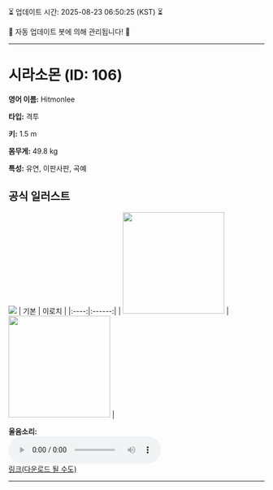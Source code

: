 
⏳ 업데이트 시간: 2025-08-23 06:50:25 (KST) ⏳

🤖 자동 업데이트 봇에 의해 관리됩니다! 🤖

---

# 시라소몬 (ID: 106)
**영어 이름:** Hitmonlee

**타입:** 격투

**키:** 1.5 m

**몸무게:** 49.8 kg

**특성:** 유연, 이판사판, 곡예

## 공식 일러스트
![](https://raw.githubusercontent.com/PokeAPI/sprites/master/sprites/pokemon/other/official-artwork/106.png)
| 기본 | 이로치 |
|:----:|:------:|
| <img src="http://play.pokemonshowdown.com/sprites/ani/hitmonlee.gif" width="200"> | <img src="http://play.pokemonshowdown.com/sprites/ani-shiny/hitmonlee.gif" width="200"> |

**울음소리:**<br><audio controls src="https://raw.githubusercontent.com/PokeAPI/cries/main/cries/pokemon/latest/106.ogg"></audio><br> [링크(다운로드 될 수도)](https://raw.githubusercontent.com/PokeAPI/cries/main/cries/pokemon/latest/106.ogg)


---

